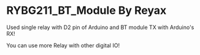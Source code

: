 # RYBG211_BT_Module By Reyax

Used single relay with D2 pin of Arduino and BT module TX with Arduino's RX!

You can use more Relay with other digital IO!
